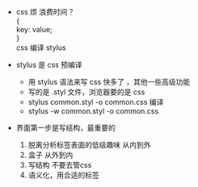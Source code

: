 - css 烦 浪费时间？<br>
    {<br>
        key: value;<br>
    }<br>
    css 编译 stylus

- stylus 是 css 预编译
    - 用 stylus 语法来写 css 快多了 ，其他一些高级功能
    - 写的是 .styl 文件，浏览器要的是 css
    - stylus common.styl -o common.css 编译
    - stylus -w common.styl -o common.css

- 界面第一步是写结构，最重要的
    1. 脱离分析标签表面的低级趣味 从内到外
    2. 盒子 从外到内
    3. 写结构 不要去管css
    4. 语义化，用合适的标签